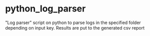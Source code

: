 # python_log_parser
"Log parser" script on python to parse logs in the specified folder depending on input key. Results are put to the generated csv report



